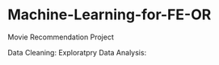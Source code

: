 # Machine-Learning-for-FE-OR
Movie Recommendation Project


Data Cleaning: 
Exploratpry Data Analysis:
